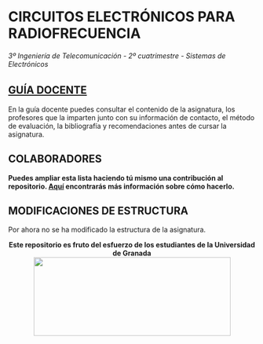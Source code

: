 # CIRCUITOS ELECTRÓNICOS PARA RADIOFRECUENCIA

###### 3º Ingeniería de Telecomunicación - 2º cuatrimestre - Sistemas de Electrónicos

## [GUÍA DOCENTE](http://grados.ugr.es/telecomunicacion/pages/infoacademica/guias_docentes/curso_1920/3curso/2semestre_se/circuitoselectronicospararadiofrecuencia/!)

En la guía docente puedes consultar el contenido de la asignatura, los profesores que la imparten junto con su información de contacto, el método de evaluación, la bibliografía y recomendaciones antes de cursar la asignatura.

## COLABORADORES

**Puedes ampliar esta lista haciendo tú mismo una contribución al repositorio. [Aquí](https://github.com/DEIIT/Ingenieria-Telecomunicacion/wiki/C%C3%B3mo-contribuir) encontrarás más información sobre cómo hacerlo.**

## MODIFICACIONES DE ESTRUCTURA

Por ahora no se ha modificado la estructura de la asignatura.

<p align="center">
   <b>Este repositorio es fruto del esfuerzo de los estudiantes de la Universidad de Granada</b></br>
   <a href="http://deiit.ugr.es/"><img width="401" height="160" src="https://deiit.ugr.es/img/logo-DEIIT.png"> </a>
</p>
